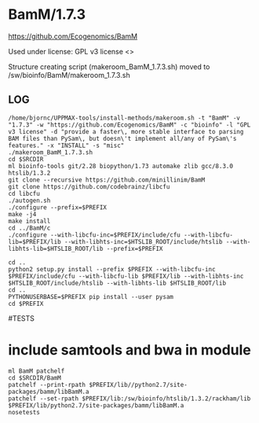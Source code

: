 BamM/1.7.3
========================

<https://github.com/Ecogenomics/BamM>

Used under license:
GPL v3 license
<>

Structure creating script (makeroom_BamM_1.7.3.sh) moved to /sw/bioinfo/BamM/makeroom_1.7.3.sh

LOG
---

    /home/bjornc/UPPMAX-tools/install-methods/makeroom.sh -t "BamM" -v "1.7.3" -w "https://github.com/Ecogenomics/BamM" -c "bioinfo" -l "GPL v3 license" -d "provide a faster\, more stable interface to parsing BAM files than PySam\, but doesn\'t implement all/any of PySam\'s features." -x "INSTALL" -s "misc"
    ./makeroom_BamM_1.7.3.sh
    cd $SRCDIR
    ml bioinfo-tools git/2.28 biopython/1.73 automake zlib gcc/8.3.0 htslib/1.3.2
    git clone --recursive https://github.com/minillinim/BamM
    git clone https://github.com/codebrainz/libcfu
    cd libcfu
    ./autogen.sh
    ./configure --prefix=$PREFIX
    make -j4
    make install
    cd ../BamM/c
    ./configure --with-libcfu-inc=$PREFIX/include/cfu --with-libcfu-lib=$PREFIX/lib --with-libhts-inc=$HTSLIB_ROOT/include/htslib --with-libhts-lib=$HTSLIB_ROOT/lib --prefix=$PREFIX
    
    cd ..
    python2 setup.py install --prefix $PREFIX --with-libcfu-inc $PREFIX/include/cfu --with-libcfu-lib $PREFIX/lib --with-libhts-inc $HTSLIB_ROOT/include/htslib --with-libhts-lib $HTSLIB_ROOT/lib
    cd ..
    PYTHONUSERBASE=$PREFIX pip install --user pysam
    cd $PREFIX

#TESTS
#   include samtools and bwa in module
    ml BamM patchelf
    cd $SRCDIR/BamM
    patchelf --print-rpath $PREFIX/lib//python2.7/site-packages/bamm/libBamM.a
    patchelf --set-rpath $PREFIX/lib:/sw/bioinfo/htslib/1.3.2/rackham/lib $PREFIX/lib/python2.7/site-packages/bamm/libBamM.a
    nosetests




